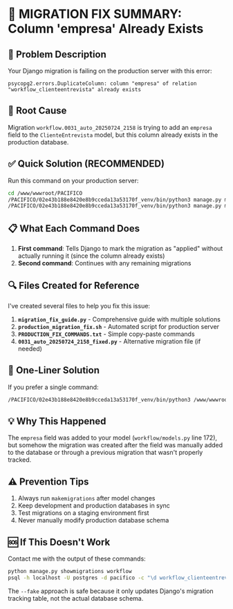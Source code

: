 # 🔧 MIGRATION FIX SUMMARY: Column 'empresa' Already Exists

## 🚨 Problem Description

Your Django migration is failing on the production server with this error:

```
psycopg2.errors.DuplicateColumn: column "empresa" of relation "workflow_clienteentrevista" already exists
```

## 🎯 Root Cause

Migration `workflow.0031_auto_20250724_2158` is trying to add an `empresa` field to the `ClienteEntrevista` model, but this column already exists in the production database.

## ✅ Quick Solution (RECOMMENDED)

Run this command on your production server:

```bash
cd /www/wwwroot/PACIFICO
/PACIFICO/02e43b188e8420e8b9cceda13a53170f_venv/bin/python3 manage.py migrate workflow 0031_auto_20250724_2158 --fake
/PACIFICO/02e43b188e8420e8b9cceda13a53170f_venv/bin/python3 manage.py migrate
```

## 📋 What Each Command Does

1. **First command**: Tells Django to mark the migration as "applied" without actually running it (since the column already exists)
2. **Second command**: Continues with any remaining migrations

## 🔍 Files Created for Reference

I've created several files to help you fix this issue:

1. **`migration_fix_guide.py`** - Comprehensive guide with multiple solutions
2. **`production_migration_fix.sh`** - Automated script for production server
3. **`PRODUCTION_FIX_COMMANDS.txt`** - Simple copy-paste commands
4. **`0031_auto_20250724_2158_fixed.py`** - Alternative migration file (if needed)

## 🚀 One-Liner Solution

If you prefer a single command:

```bash
/PACIFICO/02e43b188e8420e8b9cceda13a53170f_venv/bin/python3 /www/wwwroot/PACIFICO/manage.py migrate workflow 0031_auto_20250724_2158 --fake && /PACIFICO/02e43b188e8420e8b9cceda13a53170f_venv/bin/python3 /www/wwwroot/PACIFICO/manage.py migrate
```

## 💡 Why This Happened

The `empresa` field was added to your model (`workflow/models.py` line 172), but somehow the migration was created after the field was manually added to the database or through a previous migration that wasn't properly tracked.

## ⚠️ Prevention Tips

1. Always run `makemigrations` after model changes
2. Keep development and production databases in sync
3. Test migrations on a staging environment first
4. Never manually modify production database schema

## 🆘 If This Doesn't Work

Contact me with the output of these commands:

```bash
python manage.py showmigrations workflow
psql -h localhost -U postgres -d pacifico -c "\d workflow_clienteentrevista"
```

The `--fake` approach is safe because it only updates Django's migration tracking table, not the actual database schema.
